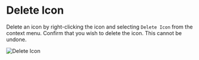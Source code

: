 # Delete Icon

Delete an icon by right-clicking the icon and selecting `Delete Icon` from the context menu. Confirm that you wish to delete the icon. This cannot be undone.

![Delete Icon](https://docs.iconmason.com/images/delete-icon.png#half-size)
